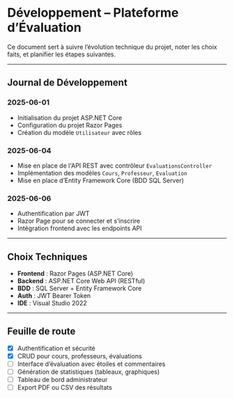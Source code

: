 #  Développement – Plateforme d’Évaluation

Ce document sert à suivre l’évolution technique du projet, noter les choix faits, et planifier les étapes suivantes.

---

##  Journal de Développement

###  2025-06-01
- Initialisation du projet ASP.NET Core
- Configuration du projet Razor Pages
- Création du modèle `Utilisateur` avec rôles

###  2025-06-04
- Mise en place de l'API REST avec contrôleur `EvaluationsController`
- Implémentation des modèles `Cours`, `Professeur`, `Evaluation`
- Mise en place d’Entity Framework Core (BDD SQL Server)

###  2025-06-06
- Authentification par JWT
- Razor Page pour se connecter et s’inscrire
- Intégration frontend avec les endpoints API

---

##  Choix Techniques

- **Frontend** : Razor Pages (ASP.NET Core)
- **Backend** : ASP.NET Core Web API (RESTful)
- **BDD** : SQL Server + Entity Framework Core
- **Auth** : JWT Bearer Token
- **IDE** : Visual Studio 2022

---

##  Feuille de route

- [x] Authentification et sécurité
- [x] CRUD pour cours, professeurs, évaluations
- [ ] Interface d’évaluation avec étoiles et commentaires
- [ ] Génération de statistiques (tableaux, graphiques)
- [ ] Tableau de bord administrateur
- [ ] Export PDF ou CSV des résultats
